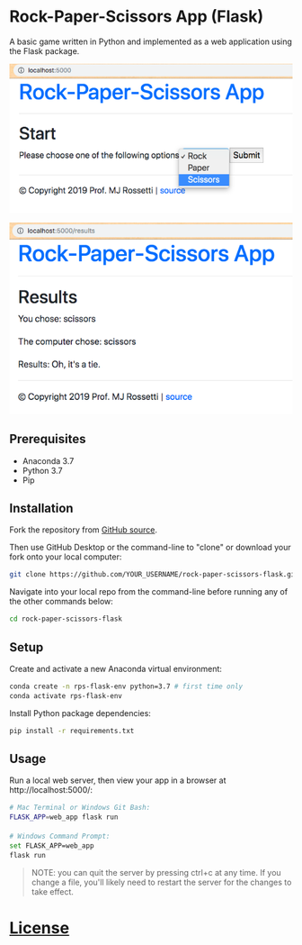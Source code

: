 # Rock-Paper-Scissors App (Flask)

A basic game written in Python and implemented as a web application using the Flask package.

![a screenshot of the start page where the user is selecting an option (rock, paper, or scissors) from a dropdown menu](img/game_screenshot_start.png)

![a screenshot of the results page, which says whether or not the user beat the computer](img/game_screenshot_results.png)

## Prerequisites

  + Anaconda 3.7
  + Python 3.7
  + Pip

## Installation

Fork the repository from [GitHub source](https://github.com/prof-rossetti/rock-paper-scissors-flask).

Then use GitHub Desktop or the command-line to "clone" or download your fork onto your local computer:

```sh
git clone https://github.com/YOUR_USERNAME/rock-paper-scissors-flask.git # this is the HTTP address, but you could alternatively use the SSH address
```

Navigate into your local repo from the command-line before running any of the other commands below:

```sh
cd rock-paper-scissors-flask
```


## Setup

Create and activate a new Anaconda virtual environment:

```sh
conda create -n rps-flask-env python=3.7 # first time only
conda activate rps-flask-env
```

Install Python package dependencies:

```sh
pip install -r requirements.txt
```

## Usage

Run a local web server, then view your app in a browser at http://localhost:5000/:

```sh
# Mac Terminal or Windows Git Bash:
FLASK_APP=web_app flask run

# Windows Command Prompt:
set FLASK_APP=web_app
flask run
```

> NOTE: you can quit the server by pressing ctrl+c at any time. If you change a file, you'll likely need to restart the server for the changes to take effect.

# [License](/LICENSE.md)

